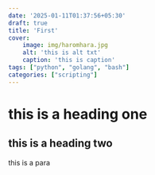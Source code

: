 ```yaml
---
date: '2025-01-11T01:37:56+05:30'
draft: true
title: 'First'
cover:
    image: img/haromhara.jpg
    alt: 'this is alt txt'
    caption: 'this is caption'
tags: ["python", "golang", "bash"]
categories: ["scripting"]
---
```


# this is a heading one
## this is a heading two

this is a para
